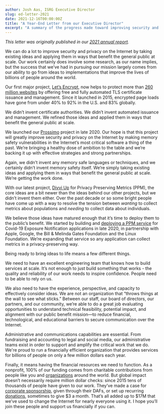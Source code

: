 ```yaml
---
author: Josh Aas, ISRG Executive Director
slug: ed-letter-2021
date: 2021-12-16T00:00:00Z
title: "A Year-End Letter from our Executive Director"
excerpt: "A summary of the progress made toward improving security and privacy with ISRG’s three projects: Let’s Encrypt serves 260M websites, our Prossimo project seeks to solve problems caused by lack of memory safety, and Divvi Up is building a privacy-preserving metrics system."
---
```


_This letter was originally published in our [2021 annual report](https://www.abetterinternet.org/annual-reports/)._

We can do a lot to improve security and privacy on the Internet by taking existing ideas and applying them in ways that benefit the general public at scale. Our work certainly does involve some research, as our name implies, but the success that we’ve had in pursuing our mission largely comes from our ability to go from ideas to implementations that improve the lives of billions of people around the world.

Our first major project, [Let’s Encrypt](https://letsencrypt.org/), now helps to protect more than [260 million websites](https://letsencrypt.org/stats/) by offering free and fully automated TLS certificate issuance and management. Since it launched in 2015, encrypted page loads have gone from under 40% to 92% in the U.S. and 83% globally.

We didn’t invent certificate authorities. We didn’t invent automated issuance and management. We refined those ideas and applied them in ways that benefit the general public at scale.

We launched our [Prossimo](https://www.memorysafety.org/) project in late 2020. Our hope is that this project will greatly improve security and privacy on the Internet by making memory safety vulnerabilities in the Internet’s most critical software a thing of the past. We’re bringing a healthy dose of ambition to the table and we’re backing it up with effective strategies and strong partnerships.

Again, we didn’t invent any memory safe languages or techniques, and we certainly didn’t invent memory safety itself. We’re simply taking existing ideas and applying them in ways that benefit the general public at scale. We’re getting the work done.

With our latest project, [Divvi Up](https://www.abetterinternet.org/divviup/) for Privacy Preserving Metrics (PPM), the core ideas are a bit newer than the ideas behind our other projects, but we didn’t invent them either. Over the past decade or so some bright people have come up with a way to resolve the tension between _wanting_ to collect metrics about populations and _needing_ to collect data about individuals.

We believe those ideas have matured enough that it’s time to deploy them to the public’s benefit. We started by building and [deploying a PPM service](https://www.abetterinternet.org/post/prio-services-for-covid-en/) for Covid-19 Exposure Notification applications in late 2020, in partnership with Apple, Google, the Bill & Melinda Gates Foundation and the Linux Foundation. We’re expanding that service so any application can collect metrics in a privacy-preserving way.

Being ready to bring ideas to life means a few different things.

We need to have an excellent engineering team that knows how to build services at scale. It’s not enough to just build something that works - the quality and reliability of our work needs to inspire confidence. People need to be able to rely on us.

We also need to have the experience, perspective, and capacity to effectively consider ideas. We are not an organization that “throws things at the wall to see what sticks.” Between our staff, our board of directors, our partners, and our community, we’re able to do a great job evaluating opportunities to understand technical feasibility, potential impact, and alignment with our public benefit mission—to reduce financial, technological, and educational barriers to secure communication over the Internet.

Administrative and communications capabilities are essential. From fundraising and accounting to legal and social media, our administrative teams exist in order to support and amplify the critical work that we do. We're proud to run a financially efficient organization that provides services for billions of people on only a few million dollars each year.

Finally, it means having the financial resources we need to function. As a nonprofit, 100% of our funding comes from charitable contributions from people like you and [organizations](https://www.abetterinternet.org/sponsors/) around the world. But global impact doesn’t necessarily require million dollar checks: since 2015 tens of thousands of people have given to our work. They’ve made a case for [corporate sponsorship](https://www.abetterinternet.org/sponsor/), given through their DAFs, or set up recurring [donations](https://www.abetterinternet.org/donate/), sometimes to give $3 a month. That’s all added up to $17M that we’ve used to change the Internet for nearly everyone using it. I hope you’ll join these people and support us financially if you can.
